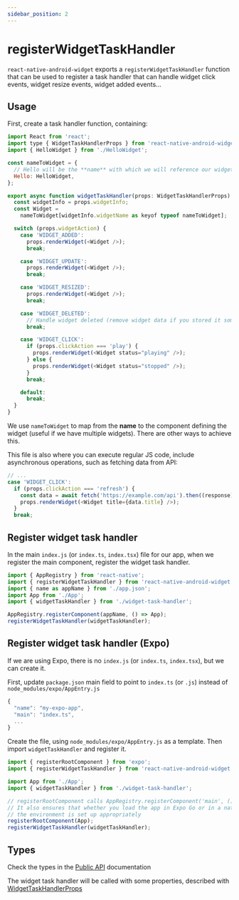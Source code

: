```yaml
---
sidebar_position: 2
---
```


# registerWidgetTaskHandler

`react-native-android-widget` exports a `registerWidgetTaskHandler` function that can be used to register a task handler that can handle widget click events, widget resize events, widget added events...

## Usage

First, create a task handler function, containing:

```js title="widget-task-handler.tsx"
import React from 'react';
import type { WidgetTaskHandlerProps } from 'react-native-android-widget';
import { HelloWidget } from './HelloWidget';

const nameToWidget = {
  // Hello will be the **name** with which we will reference our widget.
  Hello: HelloWidget,
};

export async function widgetTaskHandler(props: WidgetTaskHandlerProps) {
  const widgetInfo = props.widgetInfo;
  const Widget =
    nameToWidget[widgetInfo.widgetName as keyof typeof nameToWidget];

  switch (props.widgetAction) {
    case 'WIDGET_ADDED':
      props.renderWidget(<Widget />);
      break;

    case 'WIDGET_UPDATE':
      props.renderWidget(<Widget />);
      break;

    case 'WIDGET_RESIZED':
      props.renderWidget(<Widget />);
      break;

    case 'WIDGET_DELETED':
      // Handle widget deleted (remove widget data if you stored it somewhere)
      break;

    case 'WIDGET_CLICK':
      if (props.clickAction === 'play') {
        props.renderWidget(<Widget status="playing" />);
      } else {
        props.renderWidget(<Widget status="stopped" />);
      }
      break;

    default:
      break;
  }
}
```

We use `nameToWidget` to map from the **name** to the component defining the widget (useful if we have multiple widgets). There are other ways to achieve this.

This file is also where you can execute regular JS code, include asynchronous operations, such as fetching data from API:

```js title="widget-task-handler.tsx"
// ...
case 'WIDGET_CLICK':
  if (props.clickAction === 'refresh') {
    const data = await fetch('https://example.com/api').then((response) => response.json());
    props.renderWidget(<Widget title={data.title} />);
  }
  break;
```

## Register widget task handler

In the main `index.js` (or `index.ts`, `index.tsx`) file for our app, when we register the main component, register the widget task handler.

```js title="index.ts"
import { AppRegistry } from 'react-native';
import { registerWidgetTaskHandler } from 'react-native-android-widget';
import { name as appName } from './app.json';
import App from './App';
import { widgetTaskHandler } from './widget-task-handler';

AppRegistry.registerComponent(appName, () => App);
registerWidgetTaskHandler(widgetTaskHandler);
```

## Register widget task handler (Expo)

If we are using Expo, there is no `index.js` (or `index.ts`, `index.tsx`), but we can create it.

First, update `package.json` main field to point to `index.ts` (or `.js`) instead of `node_modules/expo/AppEntry.js`

```js title="package.json"
{
  "name": "my-expo-app",
  "main": "index.ts",
  ...
}
```

Create the file, using `node_modules/expo/AppEntry.js` as a template.
Then import `widgetTaskHandler` and register it.

```js title="index.ts"
import { registerRootComponent } from 'expo';
import { registerWidgetTaskHandler } from 'react-native-android-widget';

import App from './App';
import { widgetTaskHandler } from './widget-task-handler';

// registerRootComponent calls AppRegistry.registerComponent('main', () => App);
// It also ensures that whether you load the app in Expo Go or in a native build,
// the environment is set up appropriately
registerRootComponent(App);
registerWidgetTaskHandler(widgetTaskHandler);
```

## Types

Check the types in the [Public API](/docs/public-api#registerwidgettaskhandler) documentation

The widget task handler will be called with some properties, described with [WidgetTaskHandlerProps](/docs/public-api/interfaces/WidgetTaskHandlerProps)

